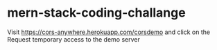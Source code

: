 # mern-stack-coding-challange

Visit https://cors-anywhere.herokuapp.com/corsdemo and click on the Request temporary access to the demo server
